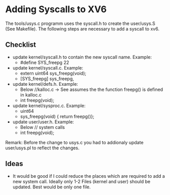 # Adding Syscalls to XV6

The tools/usys.c programm uses the syscall.h to create the user/usys.S (See Makefile).
The following steps are necessary to add a syscall to xv6. 

## Checklist

- update kernel/syscall.h to contain the new syscall name. Example:
  - #define SYS_freepg 22
- update kernel/syscall.c. Example:
  - extern uint64 sys_freepg(void);
  - [SYS_freepg]  sys_freepg,
- update kernel/defs.h. Example:
  - Below //kalloc.c  -> See assumes the the function freepg() is defined in kalloc.c
  - int             freepg(void);
- update kernel/sysproc.c. Example:
  - uint64
  - sys_freepg(void) { return freepg()};
- update user/user.h. Example:
  - Below // system calls
  - int freepg(void);

Remark: Before the change to usys.c you had to addionaly update user/usys.pl to reflect the changes. 

## Ideas

- It would be good if I could reduce the places which are required to add a new system call. Ideally only 1-2 Files (kernel and user) should be updated. Best would be only one file.







